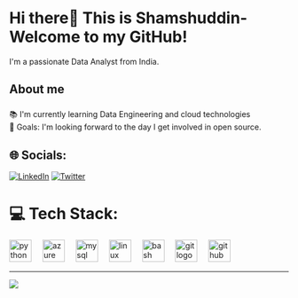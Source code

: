 
<h1 align="left">Hi there👋 This is Shamshuddin-Welcome to my GitHub!</h1>

<p align="left">I'm a passionate Data Analyst from India.</p>

###

<h2 align="left">About me</h2>

###
<p align="left"> 📚 I'm currently learning Data Engineering and cloud technologies
  <br>🎯 Goals: I'm looking forward to the day I get involved in open source.<be>
</p>


## 🌐 Socials:
[![LinkedIn](https://img.shields.io/badge/LinkedIn-%230077B5.svg?logo=linkedin&logoColor=white)](https://www.linkedin.com/in/shamshuddin-mohammad-a632ab25a/) [![Twitter](https://img.shields.io/badge/Twitter-%231DA1F2.svg?logo=Twitter&logoColor=white)](/Shamshuddin003) 

# 💻 Tech Stack:

<div align="left">
  <img src="https://cdn.jsdelivr.net/gh/devicons/devicon/icons/python/python-original.svg" height="40" alt="python logo"  />
  <img width="12" />
  <img src="https://cdn.jsdelivr.net/gh/devicons/devicon/icons/azure/azure-original.svg" height="40" alt="azure logo"  />
  <img width="12" />
  <img src="https://cdn.jsdelivr.net/gh/devicons/devicon/icons/mysql/mysql-original-wordmark.svg" height="40" alt="mysql logo"  />
  <img width="12" />
  <img src="https://cdn.jsdelivr.net/gh/devicons/devicon/icons/linux/linux-original.svg" height="40" alt="linux logo"  />
  <img width="12" />
  <img src="https://skillicons.dev/icons?i=bash" height="40" alt="bash logo"  />
  <img width="12" />
  <img src="https://cdn.jsdelivr.net/gh/devicons/devicon/icons/git/git-original.svg" height="40" alt="git logo"  />
  <img width="12" />
  <img src="https://skillicons.dev/icons?i=github" height="40" alt="github logo"  />
</div>




---
[![](https://visitcount.itsvg.in/api?id=isekai-003&icon=0&color=1)](https://visitcount.itsvg.in)

<!-- Proudly created with GPRM ( https://gprm.itsvg.in ) -->
